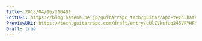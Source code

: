 ```yaml
---
Title: 2013/04/16/210401
EditURL: https://blog.hatena.ne.jp/guitarrapc_tech/guitarrapc-tech.hatenablog.com/atom/entry/6802418398340681807
PreviewURL: https://tech.guitarrapc.com/draft/entry/uUlZVksfuq245VFYHFaBP__FjXY
Draft: true
---
```


